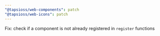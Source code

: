 ```yaml
---
"@tapsioss/web-components": patch
"@tapsioss/web-icons": patch
---
```


Fix: check if a component is not already registered in `register` functions

